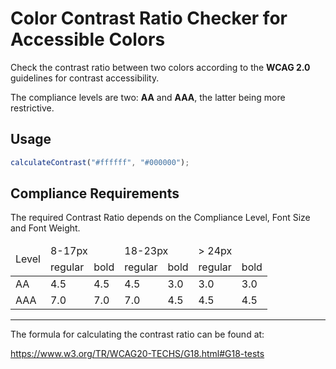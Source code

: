 # Color Contrast Ratio Checker for Accessible Colors

Check the contrast ratio between two colors according to the **WCAG 2.0** guidelines for contrast accessibility.

The compliance levels are two: **AA** and **AAA**, the latter being more restrictive.

## Usage

```javascript
calculateContrast("#ffffff", "#000000");
```

## Compliance Requirements

The required Contrast Ratio depends on the Compliance Level, Font Size and Font Weight.

<table>
  <thead>
    <tr>
      <td rowspan="2">Level</td>
      <td colspan="2">8-17px</td>
      <td colspan="2">18-23px</td>
      <td colspan="2">&gt; 24px</td>
    </tr>
    <tr>
      <td>regular</td>
      <td>bold</td>
      <td>regular</td>
      <td>bold</td>
      <td>regular</td>
      <td>bold</td>
    </tr>
  </thead>
  <tbody>
    <tr>
      <td>AA</td>
      <td>4.5</td>
      <td>4.5</td>
      <td>4.5</td>
      <td>3.0</td>
      <td>3.0</td>
      <td>3.0</td>
    </tr>
    <tr>
      <td>AAA</td>
      <td>7.0</td>
      <td>7.0</td>
      <td>7.0</td>
      <td>4.5</td>
      <td>4.5</td>
      <td>4.5</td>
    </tr>
  </tbody>
</table>

---

The formula for calculating the contrast ratio can be found at:

https://www.w3.org/TR/WCAG20-TECHS/G18.html#G18-tests
